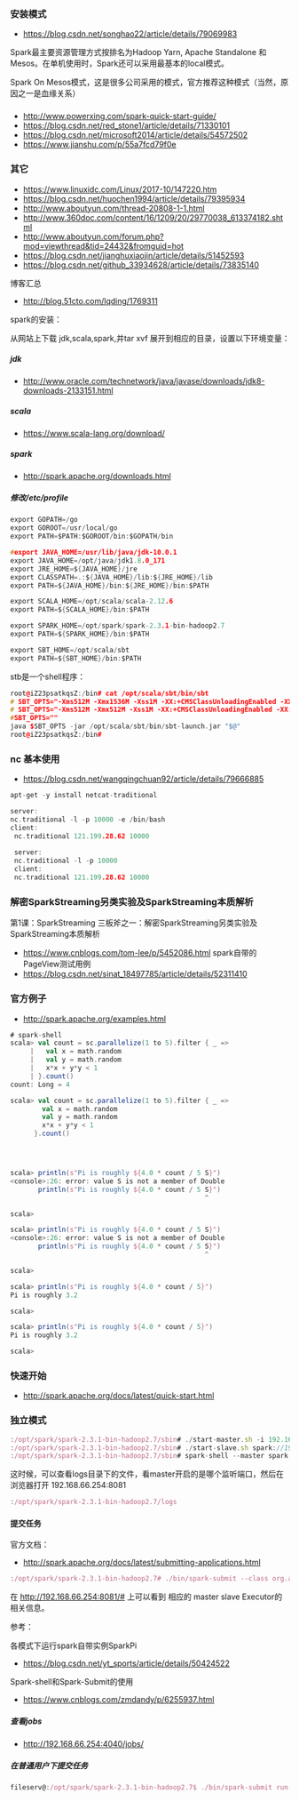### 安装模式
- https://blog.csdn.net/songhao22/article/details/79069983

Spark最主要资源管理方式按排名为Hadoop Yarn, Apache Standalone 和Mesos。在单机使用时，Spark还可以采用最基本的local模式。

Spark On Mesos模式，这是很多公司采用的模式，官方推荐这种模式（当然，原因之一是血缘关系）

###
- http://www.powerxing.com/spark-quick-start-guide/
- https://blog.csdn.net/red_stone1/article/details/71330101
- https://blog.csdn.net/microsoft2014/article/details/54572502
- https://www.jianshu.com/p/55a7fcd79f0e

### 其它
- https://www.linuxidc.com/Linux/2017-10/147220.htm
- https://blog.csdn.net/huochen1994/article/details/79395934
- http://www.aboutyun.com/thread-20808-1-1.html
- http://www.360doc.com/content/16/1209/20/29770038_613374182.shtml
- http://www.aboutyun.com/forum.php?mod=viewthread&tid=24432&fromguid=hot
- https://blog.csdn.net/jianghuxiaojin/article/details/51452593
- https://blog.csdn.net/github_33934628/article/details/73835140

博客汇总
- http://blog.51cto.com/lqding/1769311

spark的安装：

从网站上下载 jdk,scala,spark,并tar xvf 展开到相应的目录，设置以下环境变量：

##### jdk
- http://www.oracle.com/technetwork/java/javase/downloads/jdk8-downloads-2133151.html

##### scala
- https://www.scala-lang.org/download/

##### spark
- http://spark.apache.org/downloads.html

##### 修改/etc/profile
```c
export GOPATH=/go
export GOROOT=/usr/local/go
export PATH=$PATH:$GOROOT/bin:$GOPATH/bin

#export JAVA_HOME=/usr/lib/java/jdk-10.0.1
export JAVA_HOME=/opt/java/jdk1.8.0_171
export JRE_HOME=${JAVA_HOME}/jre 
export CLASSPATH=.:${JAVA_HOME}/lib:${JRE_HOME}/lib 
export PATH=${JAVA_HOME}/bin:${JRE_HOME}/bin:$PATH 

export SCALA_HOME=/opt/scala/scala-2.12.6
export PATH=${SCALA_HOME}/bin:$PATH 

export SPARK_HOME=/opt/spark/spark-2.3.1-bin-hadoop2.7
export PATH=${SPARK_HOME}/bin:$PATH 

export SBT_HOME=/opt/scala/sbt
export PATH=${SBT_HOME}/bin:$PATH 
```
stb是一个shell程序：
```c++
root@iZ23psatkqsZ:/bin# cat /opt/scala/sbt/bin/sbt
# SBT_OPTS="-Xms512M -Xmx1536M -Xss1M -XX:+CMSClassUnloadingEnabled -XX:MaxPermSize=256M"
# SBT_OPTS="-Xms512M -Xmx512M -Xss1M -XX:+CMSClassUnloadingEnabled -XX:MaxPermSize=256M"
#SBT_OPTS=""
java $SBT_OPTS -jar /opt/scala/sbt/bin/sbt-launch.jar "$@"
root@iZ23psatkqsZ:/bin#
```

### nc 基本使用
- https://blog.csdn.net/wangqingchuan92/article/details/79666885
```c
apt-get -y install netcat-traditional 

server:
nc.traditional -l -p 10000 -e /bin/bash 
client:
 nc.traditional 121.199.28.62 10000
 
 server:
 nc.traditional -l -p 10000
 client:
 nc.traditional 121.199.28.62 10000
```

### 解密SparkStreaming另类实验及SparkStreaming本质解析
第1课：SparkStreaming 三板斧之一：解密SparkStreaming另类实验及SparkStreaming本质解析
- https://www.cnblogs.com/tom-lee/p/5452086.html
spark自带的PageView测试用例
- https://blog.csdn.net/sinat_18497785/article/details/52311410

### 官方例子
- http://spark.apache.org/examples.html

```scala
# spark-shell
scala> val count = sc.parallelize(1 to 5).filter { _ =>
     |   val x = math.random
     |   val y = math.random
     |   x*x + y*y < 1
     | }.count()
count: Long = 4  

scala> val count = sc.parallelize(1 to 5).filter { _ =>
        val x = math.random
        val y = math.random
        x*x + y*y < 1
      }.count()




scala> println(s"Pi is roughly ${4.0 * count / 5 S}")
<console>:26: error: value S is not a member of Double
       println(s"Pi is roughly ${4.0 * count / 5 S}")
                                                 ^

scala> 

scala> println(s"Pi is roughly ${4.0 * count / 5 S}")
<console>:26: error: value S is not a member of Double
       println(s"Pi is roughly ${4.0 * count / 5 S}")
                                                 ^

scala> 

scala> println(s"Pi is roughly ${4.0 * count / 5}")
Pi is roughly 3.2

scala> 

scala> println(s"Pi is roughly ${4.0 * count / 5}")
Pi is roughly 3.2

scala> 
```

### 快速开始
- http://spark.apache.org/docs/latest/quick-start.html

### 独立模式
```js
:/opt/spark/spark-2.3.1-bin-hadoop2.7/sbin# ./start-master.sh -i 192.168.66.254
:/opt/spark/spark-2.3.1-bin-hadoop2.7/sbin# ./start-slave.sh spark://192.168.66.254:7077
:/opt/spark/spark-2.3.1-bin-hadoop2.7/sbin# spark-shell --master spark://192.168.66.254:7077
```
这时候，可以查看logs目录下的文件，看master开启的是哪个监听端口，然后在 浏览器打开 192.168.66.254:8081
```js
:/opt/spark/spark-2.3.1-bin-hadoop2.7/logs
```
#### 提交任务
官方文档：

- http://spark.apache.org/docs/latest/submitting-applications.html

```js
:/opt/spark/spark-2.3.1-bin-hadoop2.7# ./bin/spark-submit --class org.apache.spark.examples.SparkPi --master spark://192.168.66.254:7077 /opt/spark/spark-2.3.1-bin-hadoop2.7/examples/jars/spark-examples_2.11-2.3.1.jar
```
在 http://192.168.66.254:8081/# 上可以看到 相应的 master slave Executor的相关信息。

参考：

各模式下运行spark自带实例SparkPi
- https://blog.csdn.net/yt_sports/article/details/50424522

Spark-shell和Spark-Submit的使用
- https://www.cnblogs.com/zmdandy/p/6255937.html

##### 查看jobs
- http://192.168.66.254:4040/jobs/

##### 在普通用户下提交任务
```js
fileserv@:/opt/spark/spark-2.3.1-bin-hadoop2.7$ ./bin/spark-submit run-example --master spark://192.168.66.254:7077 sql.SparkSQLExample
```
